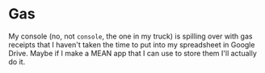 # Gas

My console (no, not `console`, the one in my truck) is spilling over with gas receipts that I haven't taken the time to put into my spreadsheet in Google Drive.  Maybe if I make a MEAN app that I can use to store them I'll actually do it.